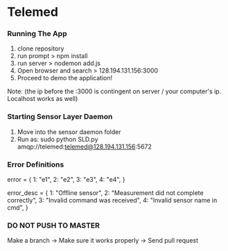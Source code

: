 # Telemed

### Running The App
1. clone repository 
2. run prompt > npm install 
3. run server > nodemon add.js
4. Open browser and search > 128.194.131.156:3000 
5. Proceed to demo the application!

Note: (the ip before the :3000 is contingent on server / your computer's ip. Localhost works as well)

### Starting Sensor Layer Daemon
1. Move into the sensor daemon folder
2. Run as: sudo python SLD.py amqp://telemed:telemed@128.194.131.156:5672

### Error Definitions

error = {
   1: "e1",
   2: "e2",
   3: "e3",
   4: "e4",
}

error_desc = {
   1: "Offline sensor",
   2: "Measurement did not complete correctly",
   3: "Invalid command was received",
   4: "Invalid sensor name in cmd",
}


### DO NOT PUSH TO MASTER
Make a branch -> Make sure it works properly -> Send pull request
